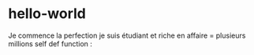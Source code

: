 # hello-world
Je commence la perfection
je suis étudiant et riche en affaire = plusieurs millions
self 
def function : 
